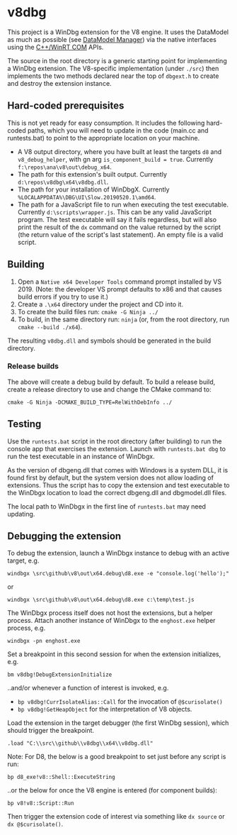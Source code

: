 # v8dbg
This project is a WinDbg extension for the V8 engine. It uses the DataModel as
much as possible (see [DataModel Manager]) via the native interfaces using the
[C++/WinRT COM] APIs.

The source in the root directory is a generic starting point for implementing a
WinDbg extension. The V8-specific implementation (under `./src`) then implements
the two methods declared near the top of `dbgext.h` to create and destroy the
extension instance.

## Hard-coded prerequisites

This is not yet ready for easy consumption. It includes the following hard-coded
paths, which you will need to update in the code (main.cc and runtests.bat) to
point to the appropriate location on your machine.

* A V8 output directory, where you have built at least the targets `d8` and
  `v8_debug_helper`, with gn arg `is_component_build = true`. Currently
  `f:\repos\ana\v8\out\debug_x64`.
* The path for this extension's built output. Currently
  `d:\repos\v8dbg\x64\v8dbg.dll`.
* The path for your installation of WinDbgX. Currently
  `%LOCALAPPDATA%\DBG\UI\Slow.20190520.1\amd64`.
* The path for a JavaScript file to run when executing the test executable.
  Currently `d:\scripts\wrapper.js`. This can be any valid JavaScript program.
  The test executable will say it fails regardless, but will also print the
  result of the `dx` command on the value returned by the script (the return
  value of the script's last statement). An empty file is a valid script.

## Building

1. Open a `Native x64 Developer Tools` command prompt installed by VS 2019.
   (Note: the developer VS prompt defaults to x86 and that causes build errors
   if you try to use it.)
2. Create a `.\x64` directory under the project and CD into it.
3. To create the build files run: `cmake -G Ninja ../`
4. To build, in the same directory run: `ninja` (or, from the root directory,
   run `cmake --build ./x64`).

The resulting `v8dbg.dll` and symbols should be generated in the build
directory.

### Release builds

The above will create a debug build by default. To build a release build, create
a release directory to use and change the CMake command to:

`cmake -G Ninja -DCMAKE_BUILD_TYPE=RelWithDebInfo ../`

## Testing

Use the `runtests.bat` script in the root directory (after building) to run the
console app that exercises the extension. Launch with `runtests.bat dbg` to run
the test executable in an instance of WinDbgx.

As the version of dbgeng.dll that comes with Windows is a system DLL, it is
found first by default, but the system version does not allow loading of
extensions. Thus the script has to copy the extension and test executable to the
WinDbgx location to load the correct dbgeng.dll and dbgmodel.dll files.

The local path to WinDbgx in the first line of `runtests.bat` may need updating.

## Debugging the extension

To debug the extension, launch a WinDbgx instance to debug with an active
target, e.g.

`windbgx \src\github\v8\out\x64.debug\d8.exe -e "console.log('hello');"`

or

`windbgx \src\github\v8\out\x64.debug\d8.exe c:\temp\test.js`

The WinDbgx process itself does not host the extensions, but a helper process.
Attach another instance of WinDbgx to the `enghost.exe` helper process, e.g.

`windbgx -pn enghost.exe`

Set a breakpoint in this second session for when the extension initializes, e.g.

`bm v8dbg!DebugExtensionInitialize`

..and/or whenever a function of interest is invoked, e.g.

 - `bp v8dbg!CurrIsolateAlias::Call` for the invocation of `@$curisolate()`
 - `bp v8dbg!GetHeapObject` for the interpretation of V8 objects.

Load the extension in the target debugger (the first WinDbg session), which
should trigger the breakpoint.

`.load "C:\\src\\github\\v8dbg\\x64\\v8dbg.dll"`

Note: For D8, the below is a good breakpoint to set just before any script is
run:

`bp d8_exe!v8::Shell::ExecuteString`

..or the below for once the V8 engine is entered (for component builds):

`bp v8!v8::Script::Run`

Then trigger the extension code of interest via something like `dx source` or
`dx @$curisolate()`.

[DataModel Manager]: https://docs.microsoft.com/en-us/windows-hardware/drivers/debugger/data-model-cpp-overview
[C++/WinRT COM]: https://docs.microsoft.com/en-us/windows/uwp/cpp-and-winrt-apis/consume-com
